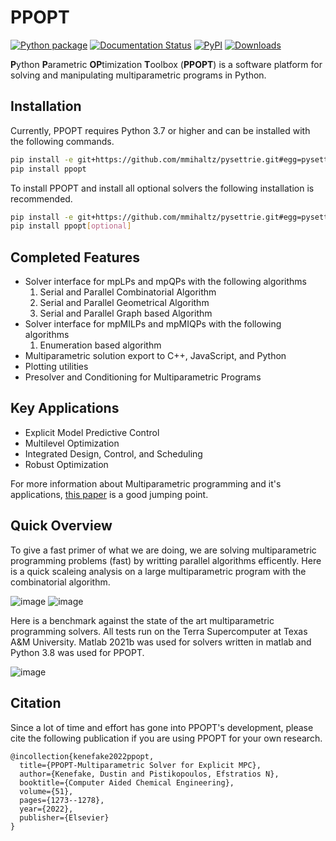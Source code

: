 # PPOPT

[![Python package](https://github.com/TAMUparametric/PPOPT/actions/workflows/python-package.yml/badge.svg)](https://github.com/TAMUparametric/PPOPT/actions/workflows/python-package.yml)
[![Documentation Status](https://readthedocs.org/projects/ppopt/badge/?version=latest)](https://ppopt.readthedocs.io/en/latest/?badge=latest)
[![PyPI](https://img.shields.io/pypi/v/ppopt.svg)](https://pypi.org/project/ppopt)
[![Downloads](https://static.pepy.tech/personalized-badge/ppopt?period=total&units=none&left_color=grey&right_color=brightgreen&left_text=Downloads)](https://pepy.tech/project/ppopt)

**P**ython **P**arametric **OP**timization **T**oolbox (**PPOPT**) is a software platform for solving and manipulating
multiparametric programs in Python.

## Installation

Currently, PPOPT requires Python 3.7 or higher and can be installed with the following commands.

```bash
pip install -e git+https://github.com/mmihaltz/pysettrie.git#egg=pysettrie
pip install ppopt
```

To install PPOPT and install all optional solvers the following installation is recommended.

```bash 
pip install -e git+https://github.com/mmihaltz/pysettrie.git#egg=pysettrie
pip install ppopt[optional]
```

## Completed Features

- Solver interface for mpLPs and mpQPs with the following algorithms
    1. Serial and Parallel Combinatorial Algorithm
    2. Serial and Parallel Geometrical Algorithm
    3. Serial and Parallel Graph based Algorithm
- Solver interface for mpMILPs and mpMIQPs with the following algorithms
    1. Enumeration based algorithm
- Multiparametric solution export to C++, JavaScript, and Python
- Plotting utilities
- Presolver and Conditioning for Multiparametric Programs

## Key Applications

- Explicit Model Predictive Control
- Multilevel Optimization
- Integrated Design, Control, and Scheduling
- Robust Optimization

For more information about Multiparametric programming and it's
applications, [this paper](https://www.frontiersin.org/articles/10.3389/fceng.2020.620168/full) is a good jumping point.

## Quick Overview

To give a fast primer of what we are doing, we are solving multiparametric programming problems (fast) by writting
parallel algorithms efficently. Here is a quick scaleing analysis on a large multiparametric program with the
combinatorial algorithm.

![image](https://github.com/TAMUparametric/PPOPT/blob/main/Figures/loglog_scaling.png?raw=true)
![image](https://github.com/TAMUparametric/PPOPT/blob/main/Figures/scaleing_eff.png?raw=true)

Here is a benchmark against the state of the art multiparametric programming solvers. All tests run on the Terra
Supercomputer at Texas A&M University. Matlab 2021b was used for solvers written in matlab and Python 3.8 was used for
PPOPT.

![image](https://github.com/TAMUparametric/PPOPT/blob/main/Figures/bench.png?raw=true)

## Citation

Since a lot of time and effort has gone into PPOPT's development, please cite the following publication if you are using
PPOPT for your own research.

```text
@incollection{kenefake2022ppopt,
  title={PPOPT-Multiparametric Solver for Explicit MPC},
  author={Kenefake, Dustin and Pistikopoulos, Efstratios N},
  booktitle={Computer Aided Chemical Engineering},
  volume={51},
  pages={1273--1278},
  year={2022},
  publisher={Elsevier}
}
```
